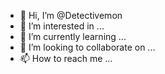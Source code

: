 - 👋 Hi, I’m @Detectivemon
- 👀 I’m interested in ...
- 🌱 I’m currently learning ...
- 💞️ I’m looking to collaborate on ...
- 📫 How to reach me ...

<!---
Detectivemon/Detectivemon is a ✨ special ✨ repository because its `README.md` (this file) appears on your GitHub profile.
You can click the Preview link to take a look at your changes.
--->
